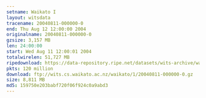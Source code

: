 ```yaml
---
setname: Waikato I
layout: witsdata
tracename: 20040811-000000-0
end: Thu Aug 12 12:00:00 2004
originalname: 20040811-000000-0
gzsize: 3,157 MB
len: 24:00:00
start: Wed Aug 11 12:00:01 2004
totalwirelen: 51,727 MB
ripedownload: https://data-repository.ripe.net/datasets/wits-archive/waikato/1/20040811-000000-0.gz
pkts: 120 million
download: ftp://wits.cs.waikato.ac.nz/waikato/1/20040811-000000-0.gz
size: 8,811 MB
md5: 159750e203babf720f06f924c0a9abd3
---
```

